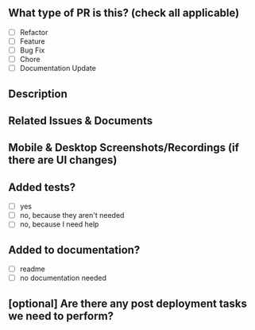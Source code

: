 ## What type of PR is this? (check all applicable)

- [ ] Refactor
- [ ] Feature
- [ ] Bug Fix
- [ ] Chore
- [ ] Documentation Update

## Description

## Related Issues & Documents

## Mobile & Desktop Screenshots/Recordings (if there are UI changes)

## Added tests?

- [ ] yes
- [ ] no, because they aren't needed
- [ ] no, because I need help

## Added to documentation?

- [ ] readme
- [ ] no documentation needed

## [optional] Are there any post deployment tasks we need to perform?
